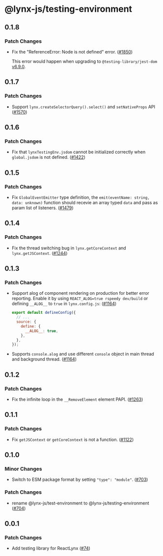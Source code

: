 # @lynx-js/testing-environment

## 0.1.8

### Patch Changes

- Fix the "ReferenceError: Node is not defined" error. ([#1850](https://github.com/lynx-family/lynx-stack/pull/1850))

  This error would happen when upgrading to `@testing-library/jest-dom` [v6.9.0](https://github.com/testing-library/jest-dom/releases/tag/v6.9.0).

## 0.1.7

### Patch Changes

- Support `lynx.createSelectorQuery().select()` and `setNativeProps` API ([#1570](https://github.com/lynx-family/lynx-stack/pull/1570))

## 0.1.6

### Patch Changes

- Fix that `lynxTestingEnv.jsdom` cannot be initialized correctly when `global.jsdom` is not defined. ([#1422](https://github.com/lynx-family/lynx-stack/pull/1422))

## 0.1.5

### Patch Changes

- Fix `GlobalEventEmitter` type definition, the `emit(eventName: string, data: unknown)` function should recevie an array typed `data` and pass as param list of listeners. ([#1479](https://github.com/lynx-family/lynx-stack/pull/1479))

## 0.1.4

### Patch Changes

- Fix the thread switching bug in `lynx.getCoreContext` and `lynx.getJSContext`. ([#1244](https://github.com/lynx-family/lynx-stack/pull/1244))

## 0.1.3

### Patch Changes

- Support alog of component rendering on production for better error reporting. Enable it by using `REACT_ALOG=true rspeedy dev/build` or defining `__ALOG__` to `true` in `lynx.config.js`: ([#1164](https://github.com/lynx-family/lynx-stack/pull/1164))

  ```js
  export default defineConfig({
    // ...
    source: {
      define: {
        __ALOG__: true,
      },
    },
  });
  ```

- Supports `console.alog` and use different `console` object in main thread and background thread. ([#1164](https://github.com/lynx-family/lynx-stack/pull/1164))

## 0.1.2

### Patch Changes

- Fix the infinite loop in the `__RemoveElement` element PAPI. ([#1263](https://github.com/lynx-family/lynx-stack/pull/1263))

## 0.1.1

### Patch Changes

- Fix `getJSContext` or `getCoreContext` is not a function. ([#1122](https://github.com/lynx-family/lynx-stack/pull/1122))

## 0.1.0

### Minor Changes

- Switch to ESM package format by setting `"type": "module"`. ([#703](https://github.com/lynx-family/lynx-stack/pull/703))

### Patch Changes

- rename @lynx-js/test-environment to @lynx-js/testing-environment ([#704](https://github.com/lynx-family/lynx-stack/pull/704))

## 0.0.1

### Patch Changes

- Add testing library for ReactLynx ([#74](https://github.com/lynx-family/lynx-stack/pull/74))
